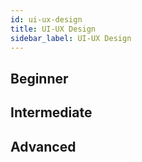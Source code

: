 ```yaml
---
id: ui-ux-design
title: UI-UX Design
sidebar_label: UI-UX Design
---
```


## Beginner

## Intermediate

## Advanced

